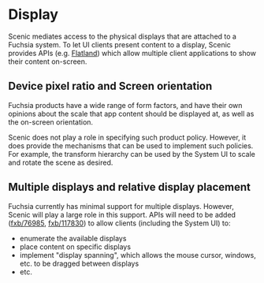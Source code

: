# Display

Scenic mediates access to the physical displays that are attached to a Fuchsia
system. To let UI clients present content to a display, Scenic provides APIs
(e.g. [Flatland](/docs/concepts/ui/scenic/flatland/index.md)) which allow
multiple client applications to show their content on-screen.

## Device pixel ratio and Screen orientation

Fuchsia products have a wide range of form factors, and have their own opinions
about the scale that app content should be displayed at, as well as the
on-screen orientation.

Scenic does not play a role in specifying such product policy. However, it does
provide the mechanisms that can be used to implement such policies. For example,
the transform hierarchy can be used by the System UI to scale and rotate the
scene as desired.

## Multiple displays and relative display placement

Fuchsia currently has minimal support for multiple displays. However, Scenic
will play a large role in this support. APIs will need to be added
([fxb/76985](https://fxbug.dev/76985), [fxb/117830](https://fxbug.dev/117830))
to allow clients (including the System UI) to:

* enumerate the available displays
* place content on specific displays
* implement "display spanning", which allows the mouse cursor, windows, etc.
  to be dragged between displays
* etc.
